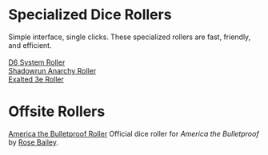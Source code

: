 <h1>Specialized Dice Rollers</h1>
Simple interface, single clicks. These specialized rollers are fast, friendly, and efficient.
<br />
<br /><a href="/pwa-d6-system-roller/index.html">D6 System Roller</a>
<br /><a href="/pwa-anarchy-roller/index.html">Shadowrun Anarchy Roller</a>
<br /><a href="/exalted-roller/index.html">Exalted 3e Roller</a>
<br />
<h1>Offsite Rollers</h1>
<a href="https://www.fantasyheartbreaker.com/AtBRoller/">America the Bulletproof Roller</a>
Official dice roller for <i>America the Bulletproof</i> by <a href="https://www.patreon.com/fantasyheartbreaker">Rose Bailey</a>.